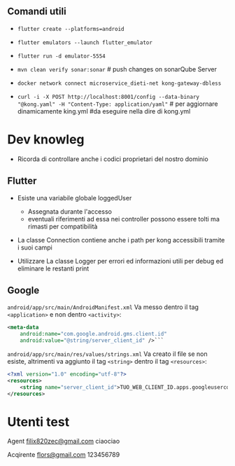 ## Comandi utili
- `flutter create --platforms=android`
- `flutter emulators --launch flutter_emulator`
- `flutter run -d emulator-5554`
- `mvn clean verify sonar:sonar` # push changes on sonarQube Server

- `docker network connect microservice_dieti-net kong-gateway-dbless` 

- `curl -i -X POST http://localhost:8001/config --data-binary "@kong.yaml" -H "Content-Type: application/yaml"` # per aggiornare dinamicamente king.yml #da eseguire nella dire di kong.yml

# Dev knowleg

- Ricorda di controllare anche i codici proprietari del nostro dominio

## Flutter
- Esiste una variabile globale loggedUser
  - Assegnata durante l'accesso
  - eventuali riferimenti ad essa nei controller possono essere tolti ma rimasti per compatibilità

- La classe Connection contiene anche i path per kong accessibili tramite i suoi campi

- Utilizzare La classe Logger per errori ed informazioni utili per debug ed eliminare le restanti print

## Google
`android/app/src/main/AndroidManifest.xml`
Va messo dentro il tag `<application>` e non dentro `<activity>`:
```xml
<meta-data
    android:name="com.google.android.gms.client.id"
    android:value="@string/server_client_id" />```

```
`android/app/src/main/res/values/strings.xml`
Va creato il file se non esiste, altrimenti va aggiunto il tag `<string>` dentro il tag `<resources>`:
```xml
<?xml version="1.0" encoding="utf-8"?>
<resources>
    <string name="server_client_id">TUO_WEB_CLIENT_ID.apps.googleusercontent.com</string>
</resources>

```

# Utenti test

Agent
filix820zec@gmail.com
ciaociao

Acqirente
flors@gmail.com
123456789